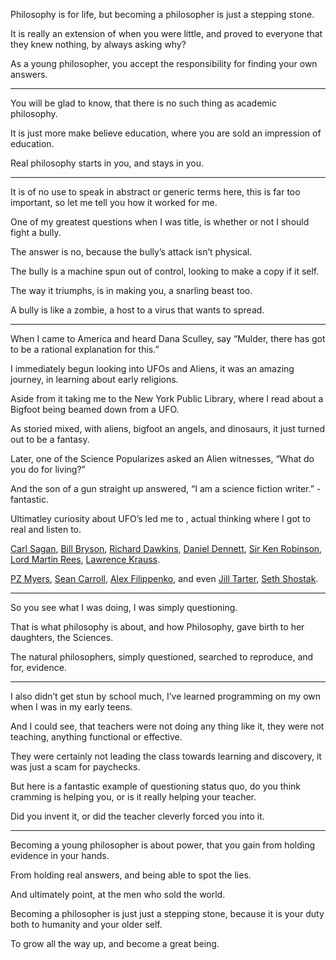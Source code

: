 Philosophy is for life,
but becoming a philosopher is just a stepping stone.

It is really an extension of when you were little,
and proved to everyone that they knew nothing, by always asking why?

As a young philosopher,
you accept the responsibility for finding your own answers.

---

You will be glad to know,
that there is no such thing as academic philosophy.

It is just more make believe education,
where you are sold an impression of education.

Real philosophy starts in you,
and stays in you.

---

It is of no use to speak in abstract or generic terms here,
this is far too important, so let me tell you how it worked for me.

One of my greatest questions when I was title,
is whether or not I should fight a bully.

The answer is no,
because the bully’s attack isn’t physical.

The bully is a machine spun out of control,
looking to make a copy if it self.

The way it triumphs,
is in making you, a snarling beast too.

A bully is like a zombie,
a host to a virus that wants to spread.

---

When I came to America and heard Dana Sculley,
say “Mulder, there has got to be a rational explanation for this.”

I immediately begun looking into UFOs and Aliens,
it was an amazing journey, in learning about early religions.

Aside from it taking me to the New York Public Library,
where I read about a Bigfoot being beamed down from a UFO.

As storied mixed, with aliens, bigfoot an angels, and dinosaurs,
it just turned out to be a fantasy.

Later, one of the Science Popularizes asked an Alien witnesses,
“What do you do for living?”

And the son of a gun straight up answered,
“I am a science fiction writer.” - fantastic.

Ultimatley curiosity about UFO’s led me to ,
actual thinking where I got to real and listen to.

[Carl Sagan], [Bill Bryson], [Richard Dawkins], [Daniel Dennett], [Sir Ken Robinson],
[Lord Martin Rees], [Lawrence Krauss].

[PZ Myers], [Sean Carroll], [Alex Filippenko],
and even [Jill Tarter], [Seth Shostak].

---

So you see what I was doing,
I was simply questioning.

That is what philosophy is about,
and how Philosophy, gave birth to her daughters, the Sciences.

The natural philosophers,
simply questioned, searched to reproduce, and for, evidence.

---

I also didn’t get stun by school much,
I’ve learned programming on my own when I was in my early teens.

And I could see, that teachers were not doing any thing like it,
they were not teaching, anything functional or effective.

They were certainly not leading the class towards learning and discovery,
it was just a scam for paychecks.

But here is a fantastic example of questioning status quo,
do you think cramming is helping you, or is it really helping your teacher.

Did you invent it,
or did the teacher cleverly forced you into it.

---

Becoming a young philosopher is about power,
that you gain from holding evidence in your hands.

From holding real answers,
and being able to spot the lies.

And ultimately point,
at the men who sold the world.

Becoming a philosopher is just just a stepping stone,
because it is your duty both to humanity and your older self.

To grow all the way up,
and become a great being.

[Carl Sagan]: https://www.youtube.com/results?search_query=Carl+Sagan
[Bill Bryson]: https://www.youtube.com/results?search_query=Bill+Bryson
[Richard Dawkins]: https://www.youtube.com/results?search_query=Richard+Dawkins
[Daniel Dennett]: https://www.youtube.com/results?search_query=Dan+Dennett
[Sir Ken Robinson]: https://www.youtube.com/results?search_query=Sir+Ken+Robinson
[Lord Martin Rees]: https://www.youtube.com/results?search_query=Lord+Martin+Rees
[Lawrence Krauss]: https://www.youtube.com/results?search_query=Lawrence+Krauss
[PZ Myers]: https://www.youtube.com/results?search_query=PZ+Myers
[Sean Carroll]: https://www.youtube.com/results?search_query=Sean+Carroll
[Alex Filippenko]: https://www.youtube.com/results?search_query=Alex+Filippenko
[Jill Tarter]: https://www.youtube.com/results?search_query=Jill+Tarter
[Seth Shostak]: https://www.youtube.com/results?search_query=Seth+Shostak
